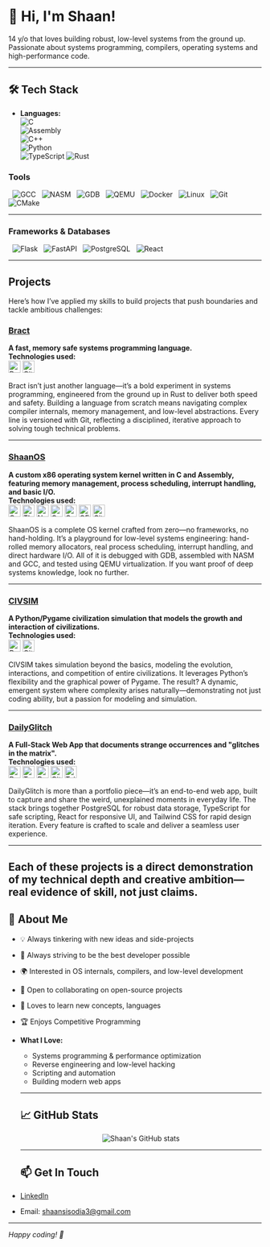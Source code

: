 # 👋 Hi, I'm Shaan! 

14 y/o that loves building robust, low-level systems from the ground up. Passionate about systems programming, compilers, operating systems and high-performance code.

---

## 🛠️ Tech Stack

- **Languages:**  
  ![C](https://img.shields.io/badge/C-00599C?style=flat&logo=c&logoColor=white)  
    ![Assembly](https://img.shields.io/badge/Assembly-6E4C13?style=flat&logo=gnu&logoColor=white)  
      ![C++](https://img.shields.io/badge/C++-00599C?style=flat&logo=c%2B%2B&logoColor=white)  
        ![Python](https://img.shields.io/badge/Python-3776AB?style=flat&logo=python&logoColor=white)  
          ![TypeScript](https://img.shields.io/badge/TypeScript-3178C6?style=flat&logo=typescript&logoColor=white)
              ![Rust](https://img.shields.io/badge/Rust-000000?style=flat&logo=rust&logoColor=white)

### **Tools**
&nbsp;&nbsp;![GCC](https://img.shields.io/badge/GCC-00599C?style=flat&logo=gnu&logoColor=white)
&nbsp; ![NASM](https://img.shields.io/badge/NASM-4B6C4B?style=flat&logo=gnubash&logoColor=white)
&nbsp; ![GDB](https://img.shields.io/badge/GDB-000000?style=flat&logo=gnubash&logoColor=white)
&nbsp; ![QEMU](https://img.shields.io/badge/QEMU-FF6600?style=flat&logo=qemu&logoColor=white)
&nbsp; ![Docker](https://img.shields.io/badge/Docker-2496ED?style=flat&logo=docker&logoColor=white)
&nbsp; ![Linux](https://img.shields.io/badge/Linux-FCC624?style=flat&logo=linux&logoColor=black)
&nbsp; ![Git](https://img.shields.io/badge/Git-F05032?style=flat&logo=git&logoColor=white)
&nbsp; ![CMake](https://img.shields.io/badge/CMake-064F8C?style=flat&logo=cmake&logoColor=white)

---

### **Frameworks & Databases**
&nbsp;&nbsp;![Flask](https://img.shields.io/badge/Flask-000000?style=flat&logo=flask&logoColor=white)
&nbsp; ![FastAPI](https://img.shields.io/badge/FastAPI-009688?style=flat&logo=fastapi&logoColor=white)
&nbsp; ![PostgreSQL](https://img.shields.io/badge/PostgreSQL-4169E1?style=flat&logo=postgresql&logoColor=white)
&nbsp; ![React](https://img.shields.io/badge/React-20232A?style=flat&logo=react&logoColor=61DAFB)

   ---

## Projects

Here’s how I’ve applied my skills to build projects that push boundaries and tackle ambitious challenges:

### [Bract](https://github.com/101shaan/Bract)
**A fast, memory safe systems programming language.**  
**Technologies used:**  
<img height="24" src="https://cdn.jsdelivr.net/gh/devicons/devicon/icons/rust/rust-original.svg" title="Rust"/> 
<img height="24" src="https://cdn.jsdelivr.net/gh/devicons/devicon/icons/git/git-original.svg" title="Git"/>

Bract isn’t just another language—it’s a bold experiment in systems programming, engineered from the ground up in Rust to deliver both speed and safety. Building a language from scratch means navigating complex compiler internals, memory management, and low-level abstractions. Every line is versioned with Git, reflecting a disciplined, iterative approach to solving tough technical problems.

---

### [ShaanOS](https://github.com/101shaan/ShaanOS)
**A custom x86 operating system kernel written in C and Assembly, featuring memory management, process scheduling, interrupt handling, and basic I/O.**  
**Technologies used:**  
<img height="24" src="https://cdn.jsdelivr.net/gh/devicons/devicon/icons/c/c-original.svg" title="C"/> 
<img height="24" src="https://cdn.jsdelivr.net/gh/devicons/devicon/icons/assemblyscript/assemblyscript.svg" title="They didnt have x86 assembly"/>
<img height="24" src="https://img.shields.io/badge/NASM-4B6C4B?style=flat&logo=gnubash&logoColor=white" title="NASM"/>
<img height="24" src="https://cdn.jsdelivr.net/gh/devicons/devicon/icons/gdb/gdb-original.svg" title="GDB"/>
<img height="24" src="https://cdn.jsdelivr.net/gh/devicons/devicon/icons/gcc/gcc-original.svg" title="GCC"/>
<img height="24" src="https://cdn.jsdelivr.net/gh/devicons/devicon/icons/qemu/qemu-original.svg" title="QEMU"/>
<img height="24" src="https://cdn.jsdelivr.net/gh/devicons/devicon/icons/git/git-original.svg" title="Git"/>

ShaanOS is a complete OS kernel crafted from zero—no frameworks, no hand-holding. It’s a playground for low-level systems engineering: hand-rolled memory allocators, real process scheduling, interrupt handling, and direct hardware I/O. All of it is debugged with GDB, assembled with NASM and GCC, and tested using QEMU virtualization. If you want proof of deep systems knowledge, look no further.

---

### [CIVSIM](https://github.com/101shaan/CIVSIM)
**A Python/Pygame civilization simulation that models the growth and interaction of civilizations.**  
**Technologies used:**  
<img height="24" src="https://cdn.jsdelivr.net/gh/devicons/devicon/icons/python/python-original.svg" title="Python"/>
<img height="24" src="https://cdn.jsdelivr.net/gh/devicons/devicon/icons/git/git-original.svg" title="Git"/>

CIVSIM takes simulation beyond the basics, modeling the evolution, interactions, and competition of entire civilizations. It leverages Python’s flexibility and the graphical power of Pygame. The result? A dynamic, emergent system where complexity arises naturally—demonstrating not just coding ability, but a passion for modeling and simulation.

---

### [DailyGlitch](https://github.com/101shaan/DailyGlitch)
**A Full-Stack Web App that documents strange occurrences and "glitches in the matrix".**  
**Technologies used:**  
<img height="24" src="https://cdn.jsdelivr.net/gh/devicons/devicon/icons/postgresql/postgresql-original.svg" title="PostgreSQL"/>
<img height="24" src="https://cdn.jsdelivr.net/gh/devicons/devicon/icons/typescript/typescript-original.svg" title="TypeScript"/>
<img height="24" src="https://cdn.jsdelivr.net/gh/devicons/devicon/icons/react/react-original.svg" title="React"/>
<img height="24" src="https://cdn.jsdelivr.net/gh/devicons/devicon/icons/git/git-original.svg" title="Git"/>
<img height="24" src="https://cdn.jsdelivr.net/gh/devicons/devicon/icons/tailwindcss/tailwindcss-plain.svg" title="Tailwind CSS"/>

DailyGlitch is more than a portfolio piece—it’s an end-to-end web app, built to capture and share the weird, unexplained moments in everyday life. The stack brings together PostgreSQL for robust data storage, TypeScript for safe scripting, React for responsive UI, and Tailwind CSS for rapid design iteration. Every feature is crafted to scale and deliver a seamless user experience.

---

Each of these projects is a direct demonstration of my technical depth and creative ambition—real evidence of skill, not just claims.
---

  ## 🚀 About Me

   - 💡 Always tinkering with new ideas and side-projects
   - 🥇 Always striving to be the best developer possible
   - 🌍 Interested in OS internals, compilers, and low-level development
   - 🤝 Open to collaborating on open-source projects
   - 💬 Loves to learn new concepts, languages
   - 🏆 Enjoys Competitive Programming
 
 - **What I Love:**  
    - Systems programming & performance optimization  
    - Reverse engineering and low-level hacking  
    - Scripting and automation  
    - Building modern web apps


    ---

    ## 📈 GitHub Stats

   <p align="center">
                            <img src="https://github-readme-stats.vercel.app/api?username=101shaan&show_icons=true&theme=tokyonight" alt="Shaan's GitHub stats" />
                              <br>
                                </p>

   ---

    ## 📫 Get In Touch

  - [LinkedIn]([https://www.linkedin.com/in/your-linkedin](https://www.linkedin.com/in/shaan-sisodia-2810962ab/?trk=people-guest_people_search-card&originalSubdomain=uk))   
  - Email: shaansisodia3@gmail.com

   ---

  *Happy coding! 🚀*
